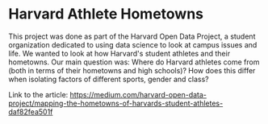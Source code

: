 # Harvard Athlete Hometowns
This project was done as part of the Harvard Open Data Project, a student organization dedicated to using data science to look at campus issues and life. We wanted to look at how Harvard's student athletes and their hometowns. Our main question was: Where do Harvard athletes come from (both in terms of their hometowns and high schools)? How does this differ when isolating factors of different sports, gender and class?

Link to the article: https://medium.com/harvard-open-data-project/mapping-the-hometowns-of-harvards-student-athletes-daf82fea501f
